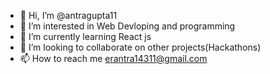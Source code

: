 - 👋 Hi, I’m @antragupta11
- 👀 I’m interested in Web Devloping and programming
- 🌱 I’m currently learning React js
- 💞️ I’m looking to collaborate on other projects(Hackathons)
- 📫 How to reach me  erantra14311@gmail.com

<!---
antragupta11/antragupta11 is a ✨ special ✨ repository because its `README.md` (this file) appears on your GitHub profile.
You can click the Preview link to take a look at your changes.
--->
